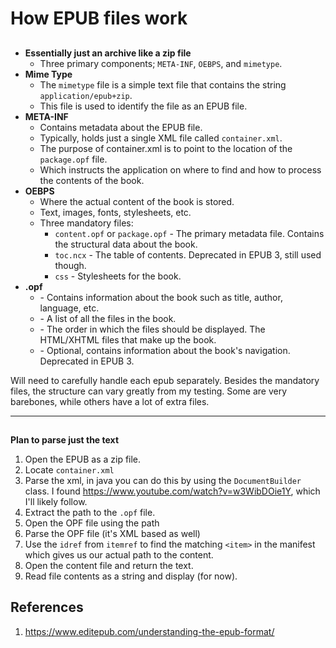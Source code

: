 # How EPUB files work

##
- **Essentially just an archive like a zip file**
    - Three primary components; `META-INF`, `OEBPS`, and `mimetype`.
- **Mime Type**
    - The `mimetype` file is a simple text file that contains the string `application/epub+zip`.
    - This file is used to identify the file as an EPUB file.
- **META-INF**
  - Contains metadata about the EPUB file.
  - Typically, holds just a single XML file called `container.xml`.
  - The purpose of container.xml is to point to the location of the `package.opf` file.
  - Which instructs the application on where to find and how to process the contents of the book.
- **OEBPS**
  - Where the actual content of the book is stored.
  - Text, images, fonts, stylesheets, etc.
  - Three mandatory files:
    - `content.opf` or `package.opf` - The primary metadata file. Contains the structural data about the book.
    - `toc.ncx` - The table of contents. Deprecated in EPUB 3, still used though.
    - `css` - Stylesheets for the book.
- **.opf**
    -  <metadata> - Contains information about the book such as title, author, language, etc.
    -  <manifest> - A list of all the files in the book.
    -  <spine> - The order in which the files should be displayed. The HTML/XHTML files that make up the book.
    -  <guide> - Optional, contains information about the book's navigation. Deprecated in EPUB 3.
    
Will need to carefully handle each epub separately. Besides the mandatory files, the structure can vary greatly from my testing. 
Some are very barebones, while others have a lot of extra files.

---

##
**Plan to parse just the text**
1. Open the EPUB as a zip file.
2. Locate `container.xml`
3. Parse the xml, in java you can do this by using the `DocumentBuilder` class. 
I found https://www.youtube.com/watch?v=w3WibDOie1Y, which I'll likely follow.
4. Extract the path to the `.opf` file.
5. Open the OPF file using the path
6. Parse the OPF file (it's XML based as well)
7. Use the `idref` from `itemref` to find the matching `<item>` in the manifest which gives us our actual path to the content.
8. Open the content file and return the text.
9. Read file contents as a string and display (for now).


## References
1. https://www.editepub.com/understanding-the-epub-format/